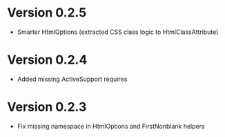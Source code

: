 # Version 0.2.5

* Smarter HtmlOptions (extracted CSS class logic to HtmlClassAttribute)

# Version 0.2.4

* Added missing ActiveSupport requires

# Version 0.2.3

* Fix missing namespace in HtmlOptions and FirstNonblank helpers

